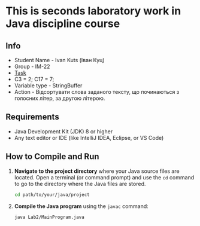 # This is seconds laboratory work in Java discipline course


## Info

- Student Name - Ivan Kuts (Іван Куц)
- Group - IM-22
- [Task](https://docs.google.com/document/d/1HORjI_EKMg4O8lwgwdVWfEqn7L7ux3torbFjhOMRwF0/edit?tab=t.0#heading=h.1tj95ple0sjo)
- C3 = 2; C17 = 7; 
- Variable type - StringBuffer
- Action - Відсортувати слова заданого тексту, що починаються з голосних літер, за другою літерою. 

## Requirements

- Java Development Kit (JDK) 8 or higher
- Any text editor or IDE (like IntelliJ IDEA, Eclipse, or VS Code)

## How to Compile and Run

1. **Navigate to the project directory** where your Java source files are located. Open a terminal (or command prompt) and use the `cd` command to go to the directory where the Java files are stored.

    ```bash
    cd path/to/your/java/project
    ```

2. **Compile the Java program** using the `javac` command:

    ```bash
    java Lab2/MainProgram.java
    ```
